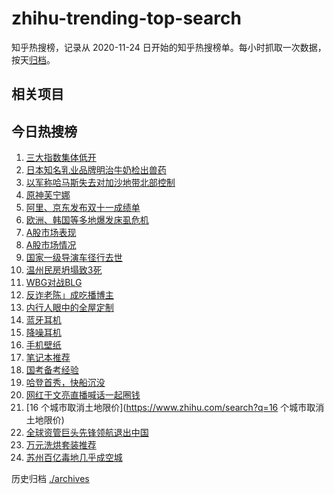 # zhihu-trending-top-search

知乎热搜榜，记录从 2020-11-24
日开始的知乎热搜榜单。每小时抓取一次数据，按天[归档](./archives)。

## 相关项目

## 今日热搜榜

<!-- BEGIN -->
<!-- 最后更新时间 Sun Nov 12 2023 13:10:03 GMT+0800 (China Standard Time) -->

1. [三大指数集体低开](https://www.zhihu.com/search?q=三大指数集体低开)
1. [日本知名乳业品牌明治牛奶检出兽药](https://www.zhihu.com/search?q=日本知名乳业品牌明治牛奶检出兽药)
1. [以军称哈马斯失去对加沙地带北部控制](https://www.zhihu.com/search?q=以军称哈马斯失去对加沙地带北部控制)
1. [原神芙宁娜](https://www.zhihu.com/search?q=原神芙宁娜)
1. [阿里、京东发布双十一成绩单](https://www.zhihu.com/search?q=阿里、京东发布双十一成绩单)
1. [欧洲、韩国等多地爆发床虱危机](https://www.zhihu.com/search?q=欧洲、韩国等多地爆发床虱危机)
1. [A股市场表现](https://www.zhihu.com/search?q=A股市场表现)
1. [A股市场情况](https://www.zhihu.com/search?q=A股市场情况)
1. [国家一级导演车径行去世](https://www.zhihu.com/search?q=国家一级导演车径行去世)
1. [温州民房坍塌致3死](https://www.zhihu.com/search?q=温州民房坍塌致3死)
1. [WBG对战BLG](https://www.zhihu.com/search?q=WBG对战BLG)
1. [反诈老陈」成吃播博主](https://www.zhihu.com/search?q=反诈老陈」成吃播博主)
1. [内行人眼中的全屋定制](https://www.zhihu.com/search?q=内行人眼中的全屋定制)
1. [蓝牙耳机](https://www.zhihu.com/search?q=蓝牙耳机)
1. [降噪耳机](https://www.zhihu.com/search?q=降噪耳机)
1. [手机壁纸](https://www.zhihu.com/search?q=手机壁纸)
1. [笔记本推荐](https://www.zhihu.com/search?q=笔记本推荐)
1. [国考备考经验](https://www.zhihu.com/search?q=国考备考经验)
1. [哈登首秀，快船沉没](https://www.zhihu.com/search?q=哈登首秀，快船沉没)
1. [网红于文亮直播喊话一起圈钱](https://www.zhihu.com/search?q=网红于文亮直播喊话一起圈钱)
1. [16 个城市取消土地限价](https://www.zhihu.com/search?q=16 个城市取消土地限价)
1. [全球资管巨头先锋领航退出中国](https://www.zhihu.com/search?q=全球资管巨头先锋领航退出中国)
1. [万元洗烘套装推荐](https://www.zhihu.com/search?q=万元洗烘套装推荐)
1. [苏州百亿毒地几乎成空城](https://www.zhihu.com/search?q=苏州百亿毒地几乎成空城)

<!-- END -->

历史归档 [./archives](./archives)
